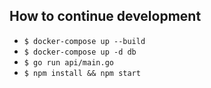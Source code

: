 ## How to continue development

- `$ docker-compose up --build`
- `$ docker-compose up -d db`
- `$ go run api/main.go`
- `$ npm install && npm start`
